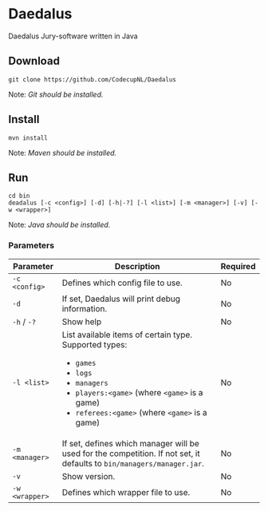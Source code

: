 # Daedalus
Daedalus Jury-software written in Java

## Download
```shell script
git clone https://github.com/CodecupNL/Daedalus
```
Note: *Git should be installed.*

## Install
```shell script
mvn install
```
Note: *Maven should be installed.*

## Run
```shell script
cd bin
deadalus [-c <config>] [-d] [-h|-?] [-l <list>] [-m <manager>] [-v] [-w <wrapper>]
```
Note: *Java should be installed.*

### Parameters

| Parameter | Description| Required |
| --- | --- | --- |
| `-c <config>` | Defines which config file to use. | No |
| `-d` | If set, Daedalus will print debug information. | No |
| `-h` / `-?` | Show help | No |
| `-l <list>` | List available items of certain type.<br>Supported types:<br><ul><li>`games`</li><li>`logs`</li><li>`managers`</li><li>`players:<game>` (where `<game>` is a game)</li><li>`referees:<game>` (where `<game>` is a game)</li></ul> | No |
| `-m <manager>` | If set, defines which manager will be used for the competition. If not set, it defaults to `bin/managers/manager.jar`. | No |
| `-v` | Show version. | No |
| `-w <wrapper>` | Defines which wrapper file to use. | No |